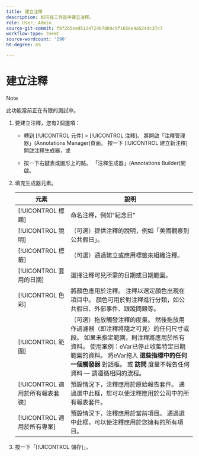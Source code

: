 ```yaml
---
title: 建立注釋
description: 如何在工作區中建立注釋。
role: User, Admin
source-git-commit: f8f2b5eed5124724b7889c9f1656e4a524dc37c7
workflow-type: tm+mt
source-wordcount: '290'
ht-degree: 6%

---
```



# 建立注釋

>[!NOTE]
>
>此功能當前正在有限的測試中。

1. 要建立注釋，您有2個選項：

   * 轉到 [!UICONTROL 元件] > [!UICONTROL 注釋]。 將開啟「注釋管理器」(Annotations Manager)頁面。 按一下 [!UICONTROL 建立新注釋] 開啟注釋生成器，或

   * 按一下右鍵表或圖形上的點。 「注釋生成器」(Annotations Builder)開啟。

1. 填充生成器元素。

   | 元素 | 說明 |
   | --- | --- |
   | [!UICONTROL 標題] | 命名注釋，例如&quot;紀念日&quot; |
   | [!UICONTROL 說明] | （可選）提供注釋的說明，例如「美國觀察到公共假日」。 |
   | [!UICONTROL 標籤] | （可選）通過建立或應用標籤來組織注釋。 |
   | [!UICONTROL 套用的日期] | 選擇注釋可見所需的日期或日期範圍。 |
   | [!UICONTROL 色彩] | 將顏色應用於注釋。 注釋以選定顏色出現在項目中。 顏色可用於對注釋進行分類，如公共假日、外部事件、跟蹤問題等。 |
   | [!UICONTROL 範圍] | （可選）拖放觸發注釋的度量。 然後拖放用作過濾器（即注釋將隨之可見）的任何尺寸或段。 如果未指定範圍，則注釋將應用於所有資料。 使用案例：eVar已停止收集特定日期範圍的資料。 將eVar拖入 **這些指標中的任何一個觸發器** 對話框。 或 **訪問** 度量不報告任何資料 — 請遵循相同的流程。 |
   | [!UICONTROL 適用於所有報表套裝] | 預設情況下，注釋應用於原始報告套件。 通過選中此框，您可以使注釋應用於公司中的所有報表套件。 |
   | [!UICONTROL 適用於所有專案] | 預設情況下，注釋應用於當前項目。 通過選中此框，可以使注釋應用於您擁有的所有項目。 |

1. 按一下「[!UICONTROL 儲存]」。